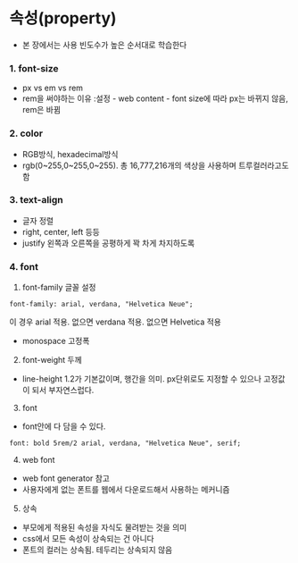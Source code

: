 # 속성(property)
* 본 장에서는 사용 빈도수가 높은  순서대로 학습한다

### 1. font-size
* px vs em vs rem
* rem을 써야하는 이유
:설정 - web content - font size에 따라 px는 바뀌지 않음, rem은 바뀜

### 2. color
* RGB방식, hexadecimal방식
* rgb(0~255,0~255,0~255). 총 16,777,216개의 색상을 사용하며 트루컬러라고도 함

### 3. text-align
* 글자 정렬
* right, center, left 등등
* justify 왼쪽과 오른쪽을 공평하게 꽉 차게 차지하도록

### 4. font
1. font-family 글꼴 설정
```
font-family: arial, verdana, "Helvetica Neue";
```
이 경우 arial 적용. 없으면 verdana 적용. 없으면 Helvetica 적용

* monospace 고정폭
2. font-weight 두께
* line-height 1.2가 기본값이며, 행간을 의미. px단위로도 지정할 수 있으나 고정값이 되서 부자연스럽다.
  
3. font 
* font안에 다 담을 수 있다.
```
font: bold 5rem/2 arial, verdana, "Helvetica Neue", serif;
```
4. web font
* web font generator 참고
* 사용자에게 없는 폰트를 웹에서 다운로드해서 사용하는 메커니즘

5. 상속
* 부모에게 적용된 속성을 자식도 물려받는 것을 의미
* css에서 모든 속성이 상속되는 건 아니다
* 폰트의 컬러는 상속됨. 테두리는 상속되지 않음
